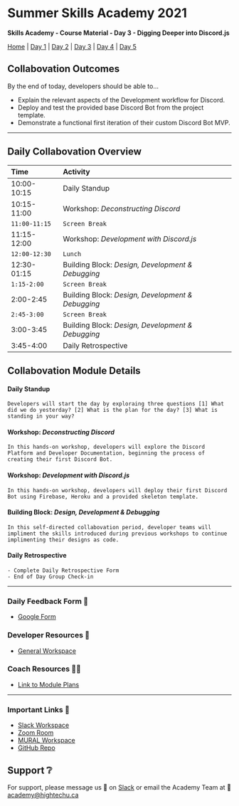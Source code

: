 # Summer Skills Academy 2021

**Skills Academy - Course Material - Day 3 - Digging Deeper into Discord.js**

[Home](/2021-skills-academy) | [Day 1](/2021-skills-academy/modules/day1/) | [Day 2](/2021-skills-academy/modules/day2/) | [Day 3](/2021-skills-academy/modules/day3/) | [Day 4](/2021-skills-academy/modules/day4/) | [Day 5](/2021-skills-academy/modules/day5/) 

## Collabovation Outcomes

By the end of today, developers should be able to...
* Explain the relevant aspects of the Development workflow for Discord.
* Deploy and test the provided base Discord Bot from the project template.
* Demonstrate a functional first iteration of their custom Discord Bot MVP.

---

## Daily Collabovation Overview

|Time|Activity|
|:---|:---|
|10:00-10:15|Daily Standup| 
|10:15-11:00| Workshop: _Deconstructing Discord_ |
|`11:00-11:15`|`Screen Break`|
|11:15-12:00|Workshop: _Development with Discord.js_ | 
|`12:00-12:30`|`Lunch`|
|12:30-01:15|Building Block: _Design, Development & Debugging_ | 
|`1:15-2:00`|`Screen Break`|
|2:00-2:45|Building Block: _Design, Development & Debugging_| 
|`2:45-3:00`|`Screen Break`|
|3:00-3:45|Building Block: _Design, Development & Debugging_| 
|3:45-4:00|Daily Retrospective| 


## Collabovation Module Details

#### Daily Standup

```
Developers will start the day by exploraing three questions [1] What did we do yesterday? [2] What is the plan for the day? [3] What is standing in your way?
```

#### Workshop: _Deconstructing Discord_ 
```
In this hands-on workshop, developers will explore the Discord Platform and Developer Documentation, beginning the process of creating their first Discord Bot.
```
#### Workshop: _Development with Discord.js_
```
In this hands-on workshop, developers will deploy their first Discord Bot using Firebase, Heroku and a provided skeleton template.
```

#### Building Block: _Design, Development & Debugging_
```
In this self-directed collabovation period, developer teams will impliment the skills introduced during previous workshops to continue implimenting their designs as code.
```

#### Daily Retrospective
```
- Complete Daily Retrospective Form
- End of Day Group Check-in
```

---

### Daily Feedback Form :loudspeaker:

* [Google Form](https://forms.gle/tNmshMyaU2523mD4A)

### Developer Resources :blue_book:

* [General Workspace](https://app.mural.co/t/hightechu8022/m/hightechu8022/1628903701606/20c50d29cbcdd13cf3c68a2027e6096fc89bd40a?sender=andrew5384)

### Coach Resources :woman_teacher:

* [Link to Module Plans](https://drive.google.com/drive/folders/1vJYErYj_LXAAW-8XfwyFPL44M_YTQ8hz?usp=sharing)

---

### Important Links :link: 

* [Slack Workspace](https://hightechuacademy.slack.com)
* [Zoom Room](https://uvic.zoom.us/j/87546215580?pwd=VDU1VWw5WnJxTkhNelFXdlh5VHg4UT09)
* [MURAL Workspace](https://app.mural.co/t/hightechu8022/m/hightechu8022/1628903701606/20c50d29cbcdd13cf3c68a2027e6096fc89bd40a?sender=andrew5384)
* [GitHub Repo](https://github.com/hightechu/2021-skills-academy) 

## Support :grey_question:

For support, please message us 💬 on [Slack](https://hightechuacademy.slack.com) or email the Academy Team at :email: <academy@hightechu.ca>
